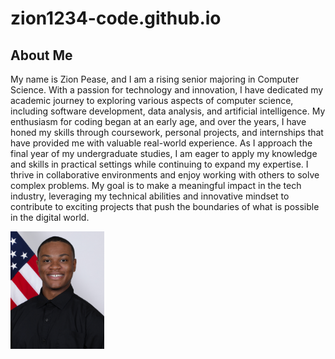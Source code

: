 # zion1234-code.github.io

<h2> About Me </h2>
<p>

  My name is Zion Pease, and I am a rising senior majoring in Computer Science. With a passion for technology and innovation, I have dedicated my academic journey to exploring various aspects of computer science, including software development, data analysis, and artificial intelligence. My enthusiasm for coding began at an early age, and over the years, I have honed my skills through coursework, personal projects, and internships that have provided me with valuable real-world experience.
As I approach the final year of my undergraduate studies, I am eager to apply my knowledge and skills in practical settings while continuing to expand my expertise. I thrive in collaborative environments and enjoy working with others to solve complex problems. My goal is to make a meaningful impact in the tech industry, leveraging my technical abilities and innovative mindset to contribute to exciting projects that push the boundaries of what is possible in the digital world.
</p>
<img src="zionpease.jpg" width="150px"
